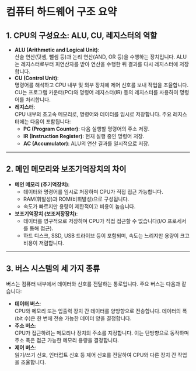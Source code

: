 # 컴퓨터 하드웨어 구조 요약

## 1. CPU의 구성요소: ALU, CU, 레지스터의 역할
- **ALU (Arithmetic and Logical Unit)**:  
  산술 연산(덧셈, 뺄셈 등)과 논리 연산(AND, OR 등)을 수행하는 장치입니다. ALU는 레지스터로부터 피연산자를 받아 연산을 수행한 뒤 결과를 다시 레지스터에 저장합니다.
- **CU (Control Unit)**:  
  명령어를 해석하고 CPU 내부 및 외부 장치에 제어 신호를 보내 작업을 조율합니다. CU는 프로그램 카운터(PC)와 명령어 레지스터(IR) 등의 레지스터를 사용하여 명령어를 처리합니다.
- **레지스터**:  
  CPU 내부의 초고속 메모리로, 명령어와 데이터를 임시로 저장합니다. 주요 레지스터에는 다음이 포함됩니다:
  - **PC (Program Counter)**: 다음 실행할 명령어의 주소 저장.
  - **IR (Instruction Register)**: 현재 실행 중인 명령어 저장.
  - **AC (Accumulator)**: ALU의 연산 결과를 일시적으로 저장.

---

## 2. 메인 메모리와 보조기억장치의 차이
- **메인 메모리 (주기억장치)**:
  - 데이터와 명령어를 임시로 저장하며 CPU가 직접 접근 가능합니다.
  - RAM(휘발성)과 ROM(비휘발성)으로 구성됩니다.
  - 속도가 빠르지만 용량이 제한적이고 비용이 높습니다.
- **보조기억장치 (보조저장장치)**:
  - 데이터를 영구적으로 저장하며 CPU가 직접 접근할 수 없습니다(I/O 프로세서를 통해 접근).
  - 하드 디스크, SSD, USB 드라이브 등이 포함되며, 속도는 느리지만 용량이 크고 비용이 저렴합니다.

---

## 3. 버스 시스템의 세 가지 종류
버스는 컴퓨터 내부에서 데이터와 신호를 전달하는 통로입니다. 주요 버스는 다음과 같습니다:
- **데이터 버스**:  
  CPU와 메모리 또는 입출력 장치 간 데이터를 양방향으로 전송합니다. 데이터의 폭(bit 수)은 한 번에 전송 가능한 데이터 양을 결정합니다.
- **주소 버스**:  
  CPU가 접근하려는 메모리나 장치의 주소를 지정합니다. 이는 단방향으로 동작하며 주소 폭은 접근 가능한 메모리 용량을 결정합니다.
- **제어 버스**:  
  읽기/쓰기 신호, 인터럽트 신호 등 제어 신호를 전달하여 CPU와 다른 장치 간 작업을 조율합니다.

